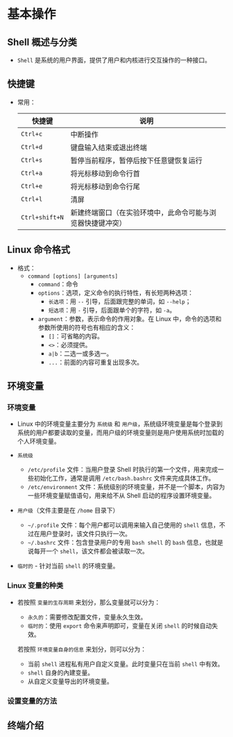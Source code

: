 # 基本操作

## Shell 概述与分类

- `Shell` 是系统的用户界面，提供了用户和内核进行交互操作的一种接口。

## 快捷键

- 常用：	

    | 快捷键         | 说明                                                       |
    | -------------- | ---------------------------------------------------------- |
    | `Ctrl+c`       | 中断操作                                                   |
    | `Ctrl+d`       | 键盘输入结束或退出终端                                     |
    | `Ctrl+s`       | 暂停当前程序，暂停后按下任意键恢复运行                     |
    | `Ctrl+a`       | 将光标移动到命令行首                                       |
    | `Ctrl+e`       | 将光标移动到命令行尾                                       |
    | `Ctrl+l`       | 清屏                                                       |
    | `Ctrl+shift+N` | 新建终端窗口（在实验环境中，此命令可能与浏览器快捷键冲突） |

    

## Linux 命令格式

- 格式：
    - `command [options] [arguments]`
        - `command`：命令
        - `options`：选项，定义命令的执行特性，有长短两种选项：
            - `长选项`：用 `--` 引导，后面跟完整的单词，如 `--help`；
            - `短选项`：用 `-` 引导，后面跟单个的字符，如 `-a`。
        - `argument`：参数，表示命令的作用对象。在 Linux 中，命令的选项和参数所使用的符号也有相应的含义：
            - `[]`：可省略的内容。
            - `<>`：必须提供。
            - `a|b`：二选一或多选一。
            - `...`：前面的内容可重复出现多次。

## 环境变量

### 环境变量

- Linux 中的环境变量主要分为 `系统级` 和 `用户级`，系统级环境变量是每个登录到系统的用户都要读取的变量，而用户级的环境变量则是用户使用系统时加载的个人环境变量。
- `系统级`

    - `/etc/profile` 文件：当用户登录 Shell 时执行的第一个文件，用来完成一些初始化工作，通常是调用 `/etc/bash.bashrc` 文件来完成具体工作。
    - `/etc/environment` 文件：系统级别的环境变量，并不是一个脚本，内容为一些环境变量赋值语句，用来给不从 Shell 启动的程序设置环境变量。
- `用户级`（文件主要是在 `/home` 目录下）

    - `~/.profile` 文件：每个用户都可以调用来输入自己使用的 `shell` 信息，不过在用户登录时，该文件只执行一次。
    - `~/.bashrc` 文件：包含登录用户的专用 `bash shell` 的 `bash` 信息，也就是说每开一个 `shell`，该文件都会被读取一次。
- `临时的`
        - 针对当前 `shell` 的环境变量。

### Linux 变量的种类

- 若按照 `变量的生存周期` 来划分，那么变量就可以分为：

    - `永久的`：需要修改配置文件，变量永久生效。
    - `临时的`：使用 `export` 命令来声明即可，变量在关闭 `shell` 的时候自动失效。

    若按照 `环境变量自身的信息` 来划分，则可以分为：

    - 当前 `shell` 进程私有用户自定义变量。此时变量只在当前 `shell` 中有效。
    - `shell` 自身的內建变量。
    - 从自定义变量导出的环境变量。

### 设置变量的方法

## 终端介绍